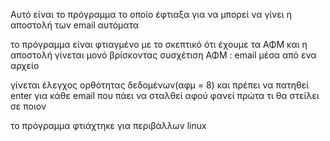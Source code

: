 Αυτό είναι το πρόγραμμα το οποίο έφτιαξα για να μπορεί να γίνει η αποστολή των email αυτόματα
 
το πρόγραμμα είναι φτιαγμένο με το σκεπτικό ότι έχουμε τα ΑΦΜ και η αποστολή γίνεται μονό βρίσκοντας συσχέτιση ΑΦΜ : email μέσα από ενα αρχείο

γίνεται έλεγχος ορθότητας δεδομένων(αφμ = 8) και πρέπει να πατηθεί enter για κάθε email που πάει να σταλθεί αφού φανεί πρώτα τι θα στείλει σε ποιον



το πρόγραμμα φτιάχτηκε για περιβάλλων linux
